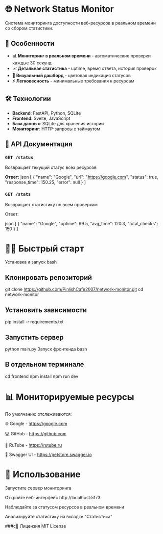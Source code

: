 # 🌐 Network Status Monitor

Система мониторинга доступности веб-ресурсов в реальном времени со сбором статистики.

## 🚀 Особенности

- **📊 Мониторинг в реальном времени** - автоматические проверки каждые 30 секунд
- **📈 Детальная статистика** - uptime, время ответа, история проверок
- **🎯 Визуальный дашборд** - цветовая индикация статусов
- **⚡ Легковесность** - минимальные требования к ресурсам

## 🛠 Технологии

- **Backend**: FastAPI, Python, SQLite
- **Frontend**: Svelte, JavaScript
- **База данных**: SQLite для хранения истории
- **Мониторинг**: HTTP-запросы с таймаутом

## 📡 API Документация

### `GET /status`
Возвращает текущий статус всех ресурсов

**Ответ:**
json
[
  {
    "name": "Google",
    "url": "https://google.com", 
    "status": true,
    "response_time": 150.25,
    "error": null
  }
]
### `GET /stats`
Возвращает статистику по всем проверкам

Ответ:

json
[
  {
    "name": "Google",
    "uptime": 99.5,
    "avg_time": 120.3,
    "total_checks": 150
  }
]
# 🏃‍♂️ Быстрый старт
Установка и запуск
bash
## Клонировать репозиторий
git clone https://github.com/PinlishCafe2007/network-monitor.git
cd network-monitor

## Установить зависимости
pip install -r requirements.txt

## Запустить сервер
python main.py
Запуск фронтенда
bash
## В отдельном терминале
cd frontend
npm install
npm run dev
# 📊 Мониторируемые ресурсы
По умолчанию отслеживаются:

🌐 Google - https://google.com

💻 GitHub - https://github.com

🎥 RuTube - https://rutube.ru

🔧 Swagger UI - https://petstore.swagger.io

# 🎯 Использование
Запустите сервер мониторинга

Откройте веб-интерфейс http://localhost:5173

Наблюдайте за статусом ресурсов в реальном времени

Анализируйте статистику на вкладке "Статистика"

###c📄 Лицензия
MIT License

